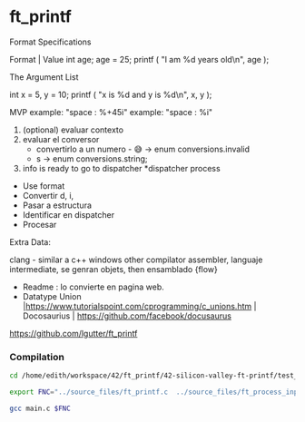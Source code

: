 # ft_printf

Format Specifications

Format | Value
int age;
age = 25;
printf ( "I am %d years old\n", age );

The Argument List

int x = 5, y = 10;
printf ( "x is %d and y is %d\n", x, y );



MVP
example: "space : %+45i"
example: "space : %i"

1) (optional) evaluar contexto
2) evaluar el conversor
	* convertirlo a un numero - 😅 -> enum conversions.invalid
	* s -> enum conversions.string;
3) info is ready to go to dispatcher
	*dispatcher process

- Use format
- Convertir d, i,
- Pasar a estructura
- Identificar en dispatcher
- Procesar


Extra Data:

clang - similar a c++
windows other compilator
assembler, languaje intermediate, se genran objets, then ensamblado {flow}
- Readme : lo convierte en pagina web.
- Datatype Union |https://www.tutorialspoint.com/cprogramming/c_unions.htm | Docosaurius | https://github.com/facebook/docusaurus


https://github.com/lgutter/ft_printf



### Compilation
```bash
cd /home/edith/workspace/42/ft_printf/42-silicon-valley-ft-printf/test_files
```

```bash
export FNC="../source_files/ft_printf.c  ../source_files/ft_process_input.c  ../source_files/ft_process_format_specifier.c  ../libft/ft_bzero.c  ../libft/ft_memset.c ../libft/ft_putchar.c ../libft/ft_putchar_fd.c ../libft/ft_itoa.c ../libft/ft_strdup.c ../libft/ft_putstr.c ../libft/ft_putstr_fd.c"

gcc main.c $FNC
```
